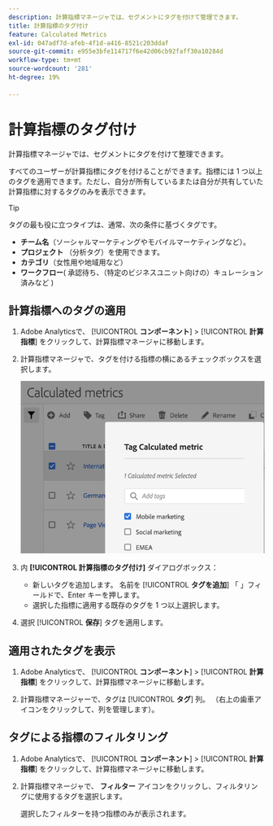 ```yaml
---
description: 計算指標マネージャでは、セグメントにタグを付けて管理できます。
title: 計算指標のタグ付け
feature: Calculated Metrics
exl-id: 047adf7d-afeb-4f1d-a416-8521c203ddaf
source-git-commit: e955e3bfe114717f6e42d06cb92faff30a10284d
workflow-type: tm+mt
source-wordcount: '281'
ht-degree: 19%

---
```


# 計算指標のタグ付け

計算指標マネージャでは、セグメントにタグを付けて整理できます。

すべてのユーザーが計算指標にタグを付けることができます。指標には 1 つ以上のタグを適用できます。ただし、自分が所有しているまたは自分が共有していた計算指標に対するタグのみを表示できます。

>[!TIP]
>
>タグの最も役に立つタイプは、通常、次の条件に基づくタグです。
>
>* **チーム名**（ソーシャルマーケティングやモバイルマーケティングなど）。
>* **プロジェクト** （分析タグ）を使用できます。
>* **カテゴリ**（女性用や地域用など）
>* **ワークフロー**( 承認待ち、（特定のビジネスユニット向けの）キュレーション済みなど )


## 計算指標へのタグの適用

1. Adobe Analyticsで、 [!UICONTROL **コンポーネント**] > [!UICONTROL **計算指標**] をクリックして、計算指標マネージャに移動します。

1. 計算指標マネージャで、タグを付ける指標の横にあるチェックボックスを選択します。

   ![](assets/cm_add_tags.png)

1. 内 **[!UICONTROL 計算指標のタグ付け]** ダイアログボックス：

   * 新しいタグを追加します。 名前を [!UICONTROL **タグを追加**] 「 」フィールドで、Enter キーを押します。
   * 選択した指標に適用する既存のタグを 1 つ以上選択します。

1. 選択 [!UICONTROL **保存**] タグを適用します。

## 適用されたタグを表示

1. Adobe Analyticsで、 [!UICONTROL **コンポーネント**] > [!UICONTROL **計算指標**] をクリックして、計算指標マネージャに移動します。

1. 計算指標マネージャーで、タグは [!UICONTROL **タグ**] 列。 （右上の歯車アイコンをクリックして、列を管理します）。

## タグによる指標のフィルタリング

1. Adobe Analyticsで、 [!UICONTROL **コンポーネント**] > [!UICONTROL **計算指標**] をクリックして、計算指標マネージャに移動します。

1. 計算指標マネージャで、 **フィルター** アイコンをクリックし、フィルタリングに使用するタグを選択します。

   選択したフィルターを持つ指標のみが表示されます。
